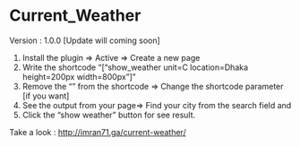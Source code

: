 # Current_Weather

Version : 1.0.0 [Update will coming soon]

1. Install the plugin => Active => Create a new page
2. Write the shortcode “[“show_weather unit=C location=Dhaka height=200px width=800px”]”
3. Remove the “” from the shortcode => Change the shortcode parameter [if you want] 
4. See the output from your page=> Find your city from the search field and 
5. Click the “show weather” button for see result.

Take a look : http://imran71.ga/current-weather/
